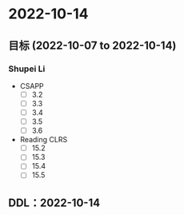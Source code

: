 # 2022-10-14
## 目标 (2022-10-07 to 2022-10-14)
### Shupei Li
- CSAPP
  - [ ] 3.2
  - [ ] 3.3
  - [ ] 3.4
  - [ ] 3.5
  - [ ] 3.6
- Reading CLRS
  - [ ] 15.2
  - [ ] 15.3
  - [ ] 15.4
  - [ ] 15.5

## DDL：2022-10-14
